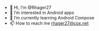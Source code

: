 - 👋 Hi, I’m @Rhager27
- 👀 I’m interested in Android apps
- 🌱 I’m currently learning Android Compose
- 📫 How to reach me rhager27@cox.net

<!---
Rhager27/Rhager27 is a ✨ special ✨ repository because its `README.md` (this file) appears on your GitHub profile.
You can click the Preview link to take a look at your changes.
--->
